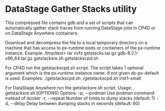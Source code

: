 # DataStage Gather Stacks utility

This compressed file contains gdb and a set of scripts that can automatically gather stack traces from running DataStage jobs in CP4D or on DataStage Anywhere containers.

Download and decompress the file to a local temporary directory on a machine that has access to px-runtime pods or containers of the px-runtime instance.
Example:
/tmp/test> tar xvfz getstacks.tar.gz 
gdb-8.2.1-x86_64.tar.gz
getstacksre.sh
getstackscpd.sh

For CP4D run the getstackscpd.sh script. The script takes 1 optional argument which is the px-runtime instance name. If not given ds-px-default is used.
Examples:
./getstackscpd.sh
./getstackscpd.sh inst1-small

For DataStage Anywhere run the getstacksre.sh script.
Usage: getstacksre.sh [OPTIONS]
Options:
  -p, --podman   Use podman command instead of docker
  -r, --repeat   Number of times to dump stacks (default: 1)
  -d, --delay    Delay between dumping stacks in seconds (default: 60)

